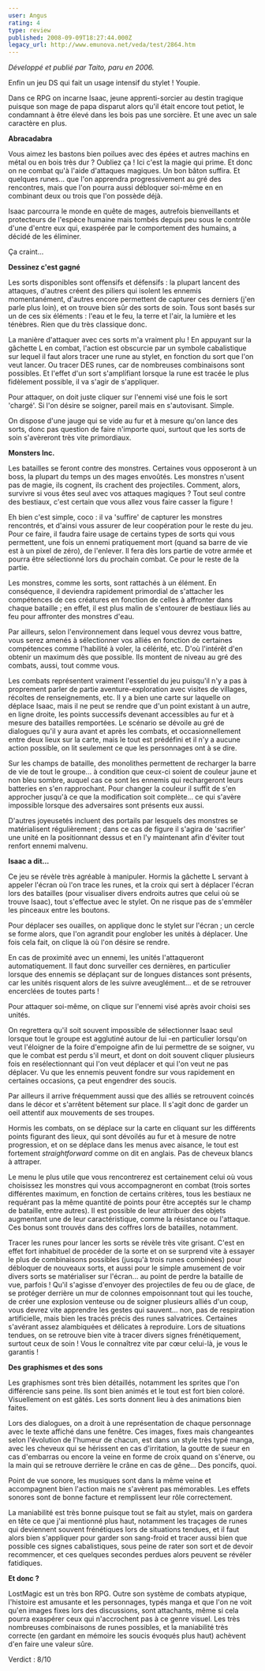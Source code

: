 ```yaml
---
user: Angus
rating: 4
type: review
published: 2008-09-09T18:27:44.000Z
legacy_url: http://www.emunova.net/veda/test/2864.htm
---
```

_Développé et publié par Taito, paru en 2006\._  

  

Enfin un jeu DS qui fait un usage intensif du stylet ! Youpie.  

Dans ce RPG on incarne Isaac, jeune apprenti-sorcier au destin tragique puisque son mage de papa disparut alors qu'il était encore tout petiot, le condamnant à être élevé dans les bois pas une sorcière. Et une avec un sale caractère en plus.  

  

**Abracadabra**  

  

Vous aimez les bastons bien poilues avec des épées et autres machins en métal ou en bois très dur ? Oubliez ça ! Ici c'est la magie qui prime. Et donc on ne combat qu'à l'aide d'attaques magiques. Un bon bâton suffira. Et quelques runes... que l'on apprendra progressivement au gré des rencontres, mais que l'on pourra aussi débloquer soi-même en en combinant deux ou trois que l'on possède déjà.  

  

Isaac parcourra le monde en quête de mages, autrefois bienveillants et protecteurs de l'espèce humaine mais tombés depuis peu sous le contrôle d'une d'entre eux qui, exaspérée par le comportement des humains, a décidé de les éliminer.  

  

Ça craint...  

  

**Dessinez c'est gagné**  

  

Les sorts disponibles sont offensifs et défensifs : la plupart lancent des attaques, d'autres créent des piliers qui isolent les ennemis momentanément, d'autres encore permettent de capturer ces derniers (j'en parle plus loin), et on trouve bien sûr des sorts de soin. Tous sont basés sur un de ces six éléments : l'eau et le feu, la terre et l'air, la lumière et les ténèbres. Rien que du très classique donc.  

  

La manière d'attaquer avec ces sorts m'a vraiment plu ! En appuyant sur la gâchette L en combat, l'action est obscurcie par un symbole cabalistique sur lequel il faut alors tracer une rune au stylet, en fonction du sort que l'on veut lancer. Ou tracer DES runes, car de nombreuses combinaisons sont possibles. Et l'effet d'un sort s'amplifiant lorsque la rune est tracée le plus fidèlement possible, il va s'agir de s'appliquer.  

Pour attaquer, on doit juste cliquer sur l'ennemi visé une fois le sort 'chargé'. Si l'on désire se soigner, pareil mais en s'autovisant. Simple.  

  

On dispose d'une jauge qui se vide au fur et à mesure qu'on lance des sorts, donc pas question de faire n'importe quoi, surtout que les sorts de soin s'avèreront très vite primordiaux.  

  

**Monsters Inc.**  

  

Les batailles se feront contre des monstres. Certaines vous opposeront à un boss, la plupart du temps un des mages envoûtés. Les monstres n'usent pas de magie, ils cognent, ils crachent des projectiles. Comment, alors, survivre si vous êtes seul avec vos attaques magiques ? Tout seul contre des bestiaux, c'est certain que vous allez vous faire casser la figure !  

Eh bien c'est simple, coco : il va 'suffire' de capturer les monstres rencontrés, et d'ainsi vous assurer de leur coopération pour le reste du jeu. Pour ce faire, il faudra faire usage de certains types de sorts qui vous permettent, une fois un ennemi pratiquement mort (quand sa barre de vie est à un pixel de zéro), de l'enlever. Il fera dès lors partie de votre armée et pourra être sélectionné lors du prochain combat. Ce pour le reste de la partie.  

  

Les monstres, comme les sorts, sont rattachés à un élément. En conséquence, il deviendra rapidement primordial de s'attacher les compétences de ces créatures en fonction de celles à affronter dans chaque bataille ; en effet, il est plus malin de s'entourer de bestiaux liés au feu pour affronter des monstres d'eau.  

Par ailleurs, selon l'environnement dans lequel vous devrez vous battre, vous serez amenés à sélectionner vos alliés en fonction de certaines compétences comme l'habilité à voler, la célérité, etc. D'où l'intérêt d'en obtenir un maximum dès que possible. Ils montent de niveau au gré des combats, aussi, tout comme vous.  

  

Les combats représentent vraiment l'essentiel du jeu puisqu'il n'y a pas à proprement parler de partie aventure-exploration avec visites de villages, récoltes de renseignements, etc. Il y a bien une carte sur laquelle on déplace Isaac, mais il ne peut se rendre que d'un point existant à un autre, en ligne droite, les points successifs devenant accessibles au fur et à mesure des batailles remportées. Le scénario se dévoile au gré de dialogues qu'il y aura avant et après les combats, et occasionnellement entre deux lieux sur la carte, mais le tout est prédéfini et il n'y a aucune action possible, on lit seulement ce que les personnages ont à se dire.  

  

Sur les champs de bataille, des monolithes permettent de recharger la barre de vie de tout le groupe... à condition que ceux-ci soient de couleur jaune et non bleu sombre, auquel cas ce sont les ennemis qui rechargeront leurs batteries en s'en rapprochant. Pour changer la couleur il suffit de s'en approcher jusqu'à ce que la modification soit complète... ce qui s'avère impossible lorsque des adversaires sont présents eux aussi.  

D'autres joyeusetés incluent des portails par lesquels des monstres se matérialisent régulièrement ; dans ce cas de figure il s'agira de 'sacrifier' une unité en la positionnant dessus et en l'y maintenant afin d'éviter tout renfort ennemi malvenu.  

  

**Isaac a dit...**  

  

Ce jeu se révèle très agréable à manipuler. Hormis la gâchette L servant à appeler l'écran où l'on trace les runes, et la croix qui sert à déplacer l'écran lors des batailles (pour visualiser divers endroits autres que celui où se trouve Isaac), tout s'effectue avec le stylet. On ne risque pas de s'emmêler les pinceaux entre les boutons.  

Pour déplacer ses ouailles, on applique donc le stylet sur l'écran ; un cercle se forme alors, que l'on agrandit pour englober les unités à déplacer. Une fois cela fait, on clique là où l'on désire se rendre.  

En cas de proximité avec un ennemi, les unités l'attaqueront automatiquement. Il faut donc surveiller ces dernières, en particulier lorsque des ennemis se déplaçant sur de longues distances sont présents, car les unités risquent alors de les suivre aveuglément... et de se retrouver encerclées de toutes parts !  

Pour attaquer soi-même, on clique sur l'ennemi visé après avoir choisi ses unités.  

  

On regrettera qu'il soit souvent impossible de sélectionner Isaac seul lorsque tout le groupe est agglutiné autour de lui -en particulier lorsqu'on veut l'éloigner de la foire d'empoigne afin de lui permettre de se soigner, vu que le combat est perdu s'il meurt, et dont on doit souvent cliquer plusieurs fois en resélectionnant qui l'on veut déplacer et qui l'on veut ne pas déplacer. Vu que les ennemis peuvent fondre sur vous rapidement en certaines occasions, ça peut engendrer des soucis.  

Par ailleurs il arrive fréquemment aussi que des alliés se retrouvent coincés dans le décor et s'arrêtent bêtement sur place. Il s'agit donc de garder un oeil attentif aux mouvements de ses troupes.  

  

Hormis les combats, on se déplace sur la carte en cliquant sur les différents points figurant des lieux, qui sont dévoilés au fur et à mesure de notre progression, et on se déplace dans les menus avec aisance, le tout est fortement _straightforward_ comme on dit en anglais. Pas de cheveux blancs à attraper.  

Le menu le plus utile que vous rencontrerez est certainement celui où vous choisissez les monstres qui vous accompagneront en combat (trois sortes différentes maximum, en fonction de certains critères, tous les bestiaux ne requérant pas la même quantité de points pour être acceptés sur le champ de bataille, entre autres). Il est possible de leur attribuer des objets augmentant une de leur caractéristique, comme la résistance ou l'attaque. Ces bonus sont trouvés dans des coffres lors de batailles, notamment.  

  

Tracer les runes pour lancer les sorts se révèle très vite grisant. C'est en effet fort inhabituel de procéder de la sorte et on se surprend vite à essayer le plus de combinaisons possibles (jusqu'à trois runes combinées) pour débloquer de nouveaux sorts, et aussi pour le simple amusement de voir divers sorts se matérialiser sur l'écran... au point de perdre la bataille de vue, parfois ! Qu'il s'agisse d'envoyer des projectiles de feu ou de glace, de se protéger derrière un mur de colonnes empoisonnant tout qui les touche, de créer une explosion venteuse ou de soigner plusieurs alliés d'un coup, vous devrez vite apprendre les gestes qui sauvent... non, pas de respiration artificielle, mais bien les tracés précis des runes salvatrices. Certaines s'avérant assez alambiquées et délicates à reproduire. Lors de situations tendues, on se retrouve bien vite à tracer divers signes frénétiquement, surtout ceux de soin ! Vous le connaîtrez vite par cœur celui-là, je vous le garantis !  

  

**Des graphismes et des sons**  

  

Les graphismes sont très bien détaillés, notamment les sprites que l'on différencie sans peine. Ils sont bien animés et le tout est fort bien coloré. Visuellement on est gâtés. Les sorts donnent lieu à des animations bien faites.  

Lors des dialogues, on a droit à une représentation de chaque personnage avec le texte affiché dans une fenêtre. Ces images, fixes mais changeantes selon l'évolution de l'humeur de chacun, est dans un style très typé manga, avec les cheveux qui se hérissent en cas d'irritation, la goutte de sueur en cas d'embarras ou encore la veine en forme de croix quand on s'énerve, ou la main qui se retrouve derrière le crâne en cas de gêne... Des poncifs, quoi.  

  

Point de vue sonore, les musiques sont dans la même veine et accompagnent bien l'action mais ne s'avèrent pas mémorables. Les effets sonores sont de bonne facture et remplissent leur rôle correctement.  

  

La maniabilité est très bonne puisque tout se fait au stylet, mais on gardera en tête ce que j'ai mentionné plus haut, notamment les traçages de runes qui deviennent souvent frénétiques lors de situations tendues, et il faut alors bien s'appliquer pour garder son sang-froid et tracer aussi bien que possible ces signes cabalistiques, sous peine de rater son sort et de devoir recommencer, et ces quelques secondes perdues alors peuvent se révéler fatidiques.  

  

**Et donc ?**  

  

LostMagic est un très bon RPG. Outre son système de combats atypique, l'histoire est amusante et les personnages, typés manga et que l'on ne voit qu'en images fixes lors des discussions, sont attachants, même si cela pourra exaspérer ceux qui n'accrochent pas à ce genre visuel. Les très nombreuses combinaisons de runes possibles, et la maniabilité très correcte (en gardant en mémoire les soucis évoqués plus haut) achèvent d'en faire une valeur sûre.  

  

Verdict : 8/10